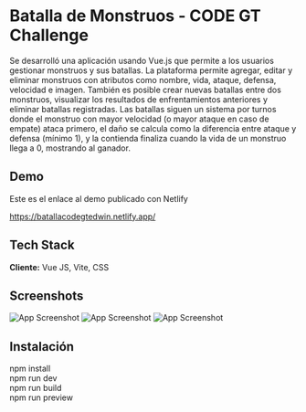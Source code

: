 
# Batalla de Monstruos - CODE GT Challenge

Se desarrolló una aplicación usando Vue.js que permite a los usuarios gestionar monstruos y sus batallas. La plataforma permite agregar, editar y eliminar monstruos con atributos como nombre, vida, ataque, defensa, velocidad e imagen. También es posible crear nuevas batallas entre dos monstruos, visualizar los resultados de enfrentamientos anteriores y eliminar batallas registradas. Las batallas siguen un sistema por turnos donde el monstruo con mayor velocidad (o mayor ataque en caso de empate) ataca primero, el daño se calcula como la diferencia entre ataque y defensa (mínimo 1), y la contienda finaliza cuando la vida de un monstruo llega a 0, mostrando al ganador.



## Demo

Este es el enlace al demo publicado con Netlify

https://batallacodegtedwin.netlify.app/

## Tech Stack

**Cliente:** Vue JS, Vite, CSS


## Screenshots

![App Screenshot](https://batallacodegtedwin.netlify.app/screen1.png)
![App Screenshot](https://batallacodegtedwin.netlify.app/screen2.png)
![App Screenshot](https://batallacodegtedwin.netlify.app/screen3.png)


## Instalación

npm install \
npm run dev  \
npm run build \
npm run preview


    
